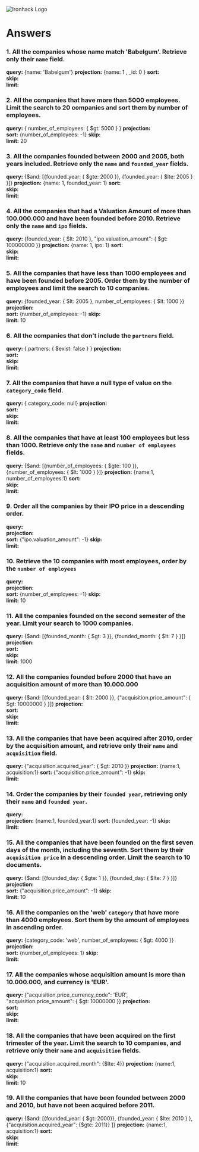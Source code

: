 ![Ironhack Logo](https://i.imgur.com/1QgrNNw.png)

# Answers
<!-- query: 
projection: 
sort: 
skip: 
limit:  -->
### 1. All the companies whose name match 'Babelgum'. Retrieve only their `name` field.
<!-- Your Code Goes Here -->
<!-- Your Code Goes Here -->
**query:**          {name: 'Babelgum'}
**projection:**     {name: 1 , _id: 0 }
**sort:**           
**skip:**           
**limit:**          
<!-- Your Code Goes above -->
<!-- Your Code Goes above -->
### 2. All the companies that have more than 5000 employees. Limit the search to 20 companies and sort them by **number of employees**.

<!-- Your Code Goes Here -->
**query:**          { number_of_employees: { $gt: 5000 } }
**projection:**     
**sort:**           {number_of_employees: -1}
**skip:**           
**limit:**          20
<!-- Your Code Goes above -->
<!-- Your Code Goes above -->
### 3. All the companies founded between 2000 and 2005, both years included. Retrieve only the `name` and `founded_year` fields.

<!-- Your Code Goes Here -->
**query:**           {$and: [{founded_year: { $gte: 2000 }}, {founded_year: { $lte: 2005 } }]}
**projection:**     {name: 1, founded_year: 1}
**sort:**           
**skip:**           
**limit:**          
<!-- Your Code Goes above -->

### 4. All the companies that had a Valuation Amount of more than 100.000.000 and have been founded before 2010. Retrieve only the `name` and `ipo` fields.
<!-- Your Code Goes above -->
<!-- Your Code Goes Here -->
**query:**          {founded_year: { $lt: 2010 }, "ipo.valuation_amount": { $gt: 100000000 }}
**projection:**     {name: 1, ipo: 1}
**sort:**           
**skip:**           
**limit:**          
<!-- Your Code Goes above -->
<!-- Your Code Goes above -->
### 5. All the companies that have less than 1000 employees and have been founded before 2005. Order them by the number of employees and limit the search to 10 companies.
<!-- Your Code Goes Here -->
<!-- Your Code Goes Here -->
**query:**         {founded_year: { $lt: 2005 }, number_of_employees: { $lt: 1000 }}
**projection:**     
**sort:**           {number_of_employees: -1}
**skip:**           
**limit:**          10
<!-- Your Code Goes above -->
<!-- Your Code Goes above -->
### 6. All the companies that don't include the `partners` field.
<!-- Your Code Goes Here -->
<!-- Your Code Goes Here -->
**query:**          { partners: { $exist: false } }
**projection:**     
**sort:**           
**skip:**           
**limit:**          
<!-- Your Code Goes above -->
<!-- Your Code Goes above -->
### 7. All the companies that have a null type of value on the `category_code` field.
<!-- Your Code Goes Here -->
<!-- Your Code Goes Here -->
**query:**          { category_code: null}
**projection:**     
**sort:**           
**skip:**           
**limit:**          
<!-- Your Code Goes above -->
<!-- Your Code Goes above -->
### 8. All the companies that have at least 100 employees but less than 1000. Retrieve only the `name` and `number of employees` fields.
<!-- Your Code Goes Here -->
<!-- Your Code Goes Here -->
**query:**           {$and: [{number_of_employees: { $gte: 100 }}, {number_of_employees: { $lt: 1000 } }]}
**projection:**     {name:1, number_of_employees:1}
**sort:**           
**skip:**           
**limit:**          
<!-- Your Code Goes above -->
<!-- Your Code Goes above -->
### 9. Order all the companies by their IPO price in a descending order.
<!-- Your Code Goes Here -->
<!-- Your Code Goes Here -->
**query:**          
**projection:**     
**sort:**           {"ipo.valuation_amount": -1}
**skip:**           
**limit:**          
<!-- Your Code Goes above -->
<!-- Your Code Goes above -->
### 10. Retrieve the 10 companies with most employees, order by the `number of employees`
<!-- Your Code Goes Here -->
<!-- Your Code Goes Here -->
**query:**          
**projection:**     
**sort:**           {number_of_employees: -1}
**skip:**           
**limit:**          10
<!-- Your Code Goes above -->
<!-- Your Code Goes above -->
### 11. All the companies founded on the second semester of the year. Limit your search to 1000 companies.
<!-- Your Code Goes Here -->
<!-- Your Code Goes Here -->
**query:**           {$and: [{founded_month: { $gt: 3 }}, {founded_month: { $lt: 7 } }]}
**projection:**     
**sort:**           
**skip:**           
**limit:**          1000
<!-- Your Code Goes above -->
<!-- Your Code Goes above -->
### 12. All the companies founded before 2000 that have an acquisition amount of more than 10.000.000
<!-- Your Code Goes Here -->
<!-- Your Code Goes Here -->
**query:**           {$and: [{founded_year: { $lt: 2000 }}, {"acquisition.price_amount": { $gt: 10000000 } }]}
**projection:**     
**sort:**           
**skip:**           
**limit:**          
<!-- Your Code Goes above -->
<!-- Your Code Goes above -->
### 13. All the companies that have been acquired after 2010, order by the acquisition amount, and retrieve only their `name` and `acquisition` field.
<!-- Your Code Goes Here -->
<!-- Your Code Goes Here -->
**query:**          {"acquisition.acquired_year": { $gt: 2010 }}
**projection:**     {name:1, acquisition:1}
**sort:**           {"acquisition.price_amount": -1}
**skip:**           
**limit:**          
<!-- Your Code Goes above -->
<!-- Your Code Goes above -->
### 14. Order the companies by their `founded year`, retrieving only their `name` and `founded year`.
<!-- Your Code Goes Here -->
<!-- Your Code Goes Here -->
**query:**          
**projection:**     {name:1, founded_year:1}
**sort:**           {founded_year: -1}
**skip:**           
**limit:**          
<!-- Your Code Goes above -->
<!-- Your Code Goes above -->
### 15. All the companies that have been founded on the first seven days of the month, including the seventh. Sort them by their `acquisition price` in a descending order. Limit the search to 10 documents.
<!-- Your Code Goes Here -->
<!-- Your Code Goes Here -->
**query:**          {$and: [{founded_day: { $gte: 1 }}, {founded_day: { $lte: 7 } }]}
**projection:**     
**sort:**           {"acquisition.price_amount": -1}
**skip:**           
**limit:**          10
<!-- Your Code Goes above -->
<!-- Your Code Goes above -->
### 16. All the companies on the 'web' `category` that have more than 4000 employees. Sort them by the amount of employees in ascending order.
<!-- Your Code Goes Here -->
<!-- Your Code Goes Here -->
**query:**          {category_code: 'web', number_of_employees: { $gt: 4000 }}
**projection:**     
**sort:**           {number_of_employees: 1}
**skip:**           
**limit:**          
<!-- Your Code Goes above -->
<!-- Your Code Goes above -->
### 17. All the companies whose acquisition amount is more than 10.000.000, and currency is 'EUR'.
<!-- Your Code Goes Here -->
<!-- Your Code Goes Here -->
**query:**          {"acquisition.price_currency_code": 'EUR', "acquisition.price_amount": { $gt: 10000000 }}
**projection:**     
**sort:**           
**skip:**           
**limit:**          
<!-- Your Code Goes above -->
<!-- Your Code Goes above -->
### 18. All the companies that have been acquired on the first trimester of the year. Limit the search to 10 companies, and retrieve only their `name` and `acquisition` fields.
<!-- Your Code Goes Here -->
<!-- Your Code Goes Here -->
**query:**          {"acquisition.acquired_month": {$lte: 4}}
**projection:**     {name:1, acquisition:1}
**sort:**           
**skip:**           
**limit:**          10
<!-- Your Code Goes above -->
<!-- Your Code Goes above -->
### 19. All the companies that have been founded between 2000 and 2010, but have not been acquired before 2011.
<!-- Your Code Goes Here -->
<!-- Your Code Goes Here -->
**query:**          {$and: [{founded_year: { $gt: 2000}}, {founded_year: { $lte: 2010 } }, {"acquisition.acquired_year": {$gte: 2011}} ]}
**projection:**     {name:1, acquisition:1}
**sort:**           
**skip:**           
**limit:**          
<!-- Your Code Goes above -->
<!-- Your Code Goes above -->